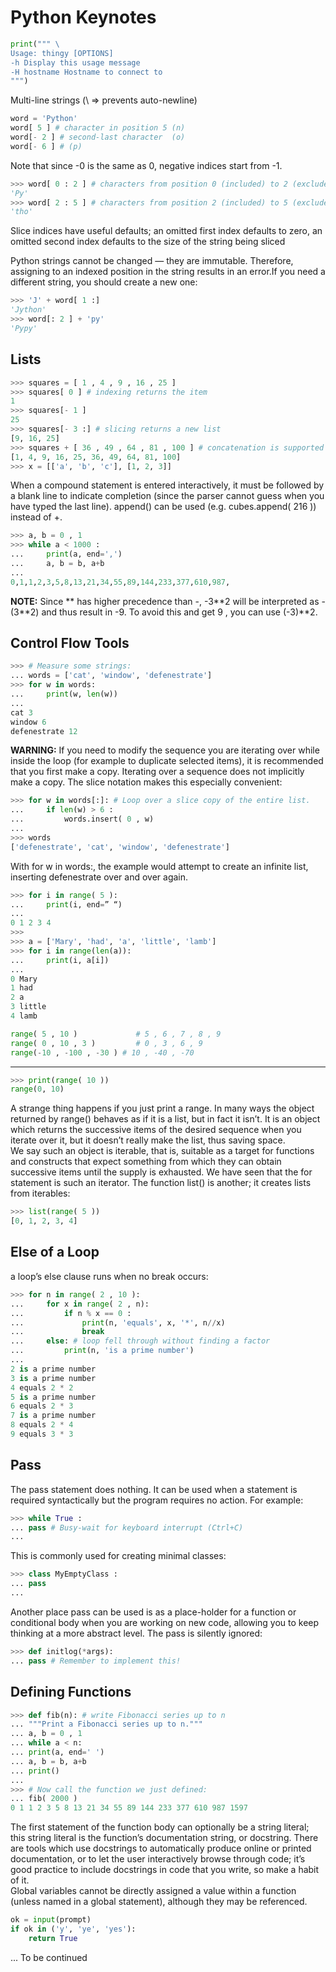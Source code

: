 # Python Keynotes

``` python
print(""" \
Usage: thingy [OPTIONS]
-h Display this usage message
-H hostname Hostname to connect to
""")
```

Multi-line strings (\ => prevents auto-newline)

``` python
word = 'Python'
word[ 5 ] # character in position 5 (n)
word[- 2 ] # second-last character  (o)
word[- 6 ] # (p)
```

Note that since -0 is the same as 0, negative indices start from -1.

``` python
>>> word[ 0 : 2 ] # characters from position 0 (included) to 2 (excluded)
'Py'
>>> word[ 2 : 5 ] # characters from position 2 (included) to 5 (excluded)
'tho'
```

Slice indices have useful defaults; an omitted first index defaults to zero, an omitted second index defaults to the size of the string being sliced

Python strings cannot be changed — they are immutable. Therefore, assigning to an indexed position in the string results in an error.If you need a different string, you should create a new one:

``` python
>>> 'J' + word[ 1 :]
'Jython'
>>> word[: 2 ] + 'py'
'Pypy'
```

## Lists

``` python
>>> squares = [ 1 , 4 , 9 , 16 , 25 ]
>>> squares[ 0 ] # indexing returns the item
1
>>> squares[- 1 ]
25
>>> squares[- 3 :] # slicing returns a new list
[9, 16, 25]
>>> squares + [ 36 , 49 , 64 , 81 , 100 ] # concatenation is supported
[1, 4, 9, 16, 25, 36, 49, 64, 81, 100]
>>> x = [['a', 'b', 'c'], [1, 2, 3]]
```

When a compound statement is entered interactively, it must be followed by a blank line to indicate completion (since the parser cannot guess when you have typed the last line). append() can be used (e.g. cubes.append( 216 )) instead of +.

``` python
>>> a, b = 0 , 1
>>> while a < 1000 :
...     print(a, end=',')
...     a, b = b, a+b
... 
0,1,1,2,3,5,8,13,21,34,55,89,144,233,377,610,987,
```

**NOTE:** Since \*\* has higher precedence than -, -3\*\*2 will be interpreted as -(3\*\*2) and thus result in -9. To avoid this and get 9 , you can use (-3)\*\*2.

## Control Flow Tools

``` python
>>> # Measure some strings:
... words = ['cat', 'window', 'defenestrate']
>>> for w in words:
...     print(w, len(w))
... 
cat 3
window 6
defenestrate 12
```

**WARNING:** If you need to modify the sequence you are iterating over while inside the loop (for example to duplicate selected items), it is recommended that you first make a copy. Iterating over a sequence does not implicitly make a copy. The slice notation makes this especially convenient:

``` python
>>> for w in words[:]: # Loop over a slice copy of the entire list.
...     if len(w) > 6 :
...         words.insert( 0 , w)
... 
>>> words
['defenestrate', 'cat', 'window', 'defenestrate']
```

With for w in words:, the example would attempt to create an infinite list, inserting defenestrate over and over again.

``` python
>>> for i in range( 5 ):
...     print(i, end=” “)
... 
0 1 2 3 4
>>> 
>>> a = ['Mary', 'had', 'a', 'little', 'lamb']
>>> for i in range(len(a)):
...     print(i, a[i])
... 
0 Mary
1 had
2 a
3 little
4 lamb
```

``` python
range( 5 , 10 )             # 5 , 6 , 7 , 8 , 9
range( 0 , 10 , 3 )         # 0 , 3 , 6 , 9
range(-10 , -100 , -30 ) # 10 , -40 , -70
```

---

``` python
>>> print(range( 10 ))
range(0, 10)
```

A strange thing happens if you just print a range. In many ways the object returned by range() behaves as if it is a list, but in fact it isn’t. It is an object which returns the successive items of the desired sequence when you iterate over it, but it doesn’t really make the list, thus saving space.  
We say such an object is iterable, that is, suitable as a target for functions and constructs that expect something from which they can obtain successive items until the supply is exhausted. We have seen that the for statement is such an iterator. The function list() is another; it creates lists from iterables:

``` python
>>> list(range( 5 ))
[0, 1, 2, 3, 4]
```

## Else of a Loop

a loop’s else clause runs when no break occurs:

``` python
>>> for n in range( 2 , 10 ):
...     for x in range( 2 , n):
...         if n % x == 0 :
...             print(n, 'equals', x, '*', n//x)
...             break
...     else: # loop fell through without finding a factor
...         print(n, 'is a prime number')
... 
2 is a prime number
3 is a prime number
4 equals 2 * 2
5 is a prime number
6 equals 2 * 3
7 is a prime number
8 equals 2 * 4
9 equals 3 * 3
```

## Pass
The pass statement does nothing. It can be used when a statement is required syntactically but the program requires no action. For example:

``` python
>>> while True :
... pass # Busy-wait for keyboard interrupt (Ctrl+C)
...
```
This is commonly used for creating minimal classes:

``` python
>>> class MyEmptyClass :
... pass
... 
```

Another place pass can be used is as a place-holder for a function or conditional body when you are working on new code, allowing you to keep thinking at a more abstract level. The pass is silently ignored:

``` python
>>> def initlog(*args):
... pass # Remember to implement this!
```

## Defining Functions

``` python
>>> def fib(n): # write Fibonacci series up to n
... """Print a Fibonacci series up to n."""
... a, b = 0 , 1
... while a < n:
... print(a, end=' ')
... a, b = b, a+b
... print()
... 
>>> # Now call the function we just defined:
... fib( 2000 )
0 1 1 2 3 5 8 13 21 34 55 89 144 233 377 610 987 1597
```

The first statement of the function body can optionally be a string literal; this string literal is the function’s documentation string, or docstring. There are tools which use docstrings to automatically produce online or printed documentation, or to let the user interactively browse through code; it’s good practice to include docstrings in code that you write, so make a habit of it.  
Global variables cannot be directly assigned a value within a function (unless named in a global statement), although they may be referenced.

``` python
ok = input(prompt)
if ok in ('y', 'ye', 'yes'):
    return True
```

... To be continued
